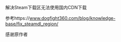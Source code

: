 解决Steam下载区无法使用国内CDN下载

参考https://www.dogfight360.com/blog/knowledge-base/fix_steamdl_region/

感谢原作者
